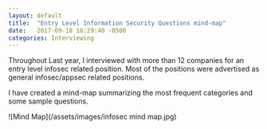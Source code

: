 ```yaml
---
layout: default
title:  "Entry Level Information Security Questions mind-map"
date:   2017-09-18 18:29:40 -0500
categories: Interviewing
---
```

Throughout Last year, I interviewed with more than 12 companies for an entry level infosec related position. Most of the positions were advertised as general infosec/appsec related positions.

I have created a mind-map summarizing the most frequent categories and some sample questions.

![Mind Map](/assets/images/infosec mind map.jpg)